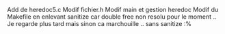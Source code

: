 Add de heredoc5.c 
Modif fichier.h
Modif main et gestion heredoc 
Modif du Makefile en enlevant sanitize car double free non resolu pour le moment .. Je regarde plus tard mais sinon ca marchouille .. sans sanitize :%
